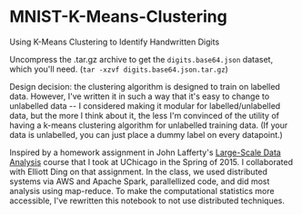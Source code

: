 # MNIST-K-Means-Clustering
Using K-Means Clustering to Identify Handwritten Digits

Uncompress the .tar.gz archive to get the `digits.base64.json` dataset, which you'll need. (`tar -xzvf digits.base64.json.tar.gz`)

Design decision: the clustering algorithm is designed to train on labelled data. However, I've written it in such a way that it's easy to
change to unlabelled data -- I considered making it modular for labelled/unlabelled data, but the more I think about it, the less I'm convinced
of the utility of having a k-means clustering algorithm for unlabelled training data. (If your data is unlabelled, you can just place a dummy label on every datapoint.)

Inspired by a homework assignment in John Lafferty's [Large-Scale Data Analysis](https://galton.uchicago.edu/~lafferty/37601-syllabus.pdf) course that I took at UChicago in the Spring of 2015. I collaborated with Elliott Ding on that assignment. In the class, we used distributed systems via AWS and Apache Spark, parallellized code, and did most analysis using map-reduce. To make the computational statistics more accessible, I've rewritten this notebook to not use distributed techniques.

